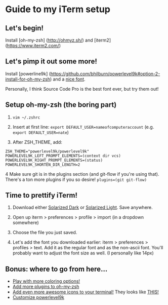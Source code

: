 Guide to my iTerm setup
========================
## Let's begin!
Install [oh-my-zsh] (http://ohmyz.sh/) and [iterm2] (https://www.iterm2.com/)

## Let's pimp it out some more!
Install [powerline9k] (https://github.com/bhilburn/powerlevel9k#option-2-install-for-oh-my-zsh) and a [nice font](https://github.com/powerline/fonts). 

Personally, I think Source Code Pro is the best font ever, but try them out!

## Setup oh-my-zsh (the boring part)
1. ```vim ~/.zshrc```

2. Insert at first line: ```export DEFAULT_USER=nameofcomputeraccount``` (e.g. ```export DEFAULT_USER=nate```)

3. After ZSH_THEME, add:
```
ZSH_THEME="powerlevel9k/powerlevel9k"
POWERLEVEL9K_LEFT_PROMPT_ELEMENTS=(context dir vcs)
POWERLEVEL9K_RIGHT_PROMPT_ELEMENTS=(status)
POWERLEVEL9K_SHORTEN_DIR_LENGTH=2
```

4 Make sure git is in the plugins section (and git-flow if you're using that). There's a ton more plugins if you so desire!
```plugins=(git git-flow)```

## Time to prettify iTerm!
1. Download either [Solarized Dark](https://raw.githubusercontent.com/altercation/solarized/master/iterm2-colors-solarized/Solarized%20Dark.itermcolors) or [Solarized Light](https://raw.githubusercontent.com/altercation/solarized/master/iterm2-colors-solarized/Solarized%20Light.itermcolors). Save anywhere. 

2. Open up iterm > preferences > profile > import (in a dropdown somewhere)

3. Choose the file you just saved.

4. Let's add the font you downloaded earlier: iterm > preferences > profiles > text. Add it as the regular font and as the non-ascii font. You'll probably want to adjust the font size as well. (I personally like 14px)

## Bonus: where to go from here...
- [Play with more coloring options!](http://iterm2colorschemes.com/)
- [Add more plugins to oh-my-zsh](https://github.com/robbyrussell/oh-my-zsh/tree/master/plugins)
- [Add even more awesome icons to your terminal!](https://github.com/gabrielelana/awesome-terminal-fonts) They looks like [THIS!](https://github.com/bhilburn/powerlevel9k#symbols)
- [Customize powerlevel9k](https://github.com/bhilburn/powerlevel9k#segment-customization)

